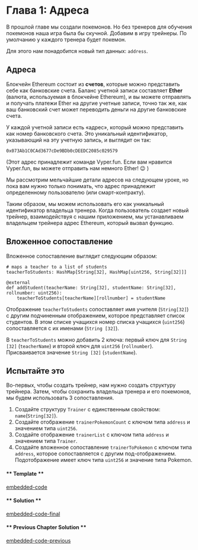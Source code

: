 <!-- Add translation for the following page: https://vyper.fun/#/2/addresses
Do NOT change the code below. The below code runs the code editor -->

# Глава 1: Адреса

В прошлой главе мы создали покемонов. Но без тренеров для обучения покемонов наша игра была бы скучной. Добавим в игру трейнеры. По умолчанию у каждого тренера будет покемон.

Для этого нам понадобится новый тип данных: `address`.

## Адреса

Блокчейн Ethereum состоит из **счетов**, которые можно представить себе как банковские счета. Баланс учетной записи составляет **Ether** (валюта, используемая в блокчейне Ethereum), и вы можете отправлять и получать платежи Ether на другие учетные записи, точно так же, как ваш банковский счет может переводить деньги на другие банковские счета.

У каждой учетной записи есть «адрес», который можно представить как номер банковского счета. Это уникальный идентификатор, указывающий на эту учетную запись, и выглядит он так:

```
0x073Ab1C0CAd3677cDe9BDb0cDEEDC2085c029579
```

(Этот адрес принадлежит команде Vyper.fun. Если вам нравится Vyper.fun, вы можете отправить нам немного Ether! 😉 )

Мы рассмотрим мельчайшие детали адресов на следующем уроке, но пока вам нужно только понимать, что адрес принадлежит определенному пользователю (или смарт-контракту).

Таким образом, мы можем использовать его как уникальный идентификатор владельца тренера. Когда пользователь создает новый трейнер, взаимодействуя с нашим приложением, мы устанавливаем владельцем трейнера адрес Ethereum, который вызвал функцию.

## Вложенное сопоставление

Вложенное сопоставление выглядит следующим образом:

```vyper
# maps a teacher to a list of students
teacherToStudents: HashMap[String[32], HashMap[uint256, String[32]]]

@external
def addStudent(teacherName: String[32], studentName: String[32], rollnumber: uint256):
    teacherToStudents[teacherName][rollnumber] = studentName
```

Отображение `teacherToStudents` сопоставляет имя учителя (`String[32]`) с другим подчиненным отображением, которое представляет список студентов. В этом списке учащихся номер списка учащихся (`uint256`) сопоставляется с их именами (`String [32]`).

В `teacherToStudents` можно добавить 2 ключа: первый ключ для `String [32]` (`teacherName`) и второй ключ для `uint256` (`rollnumber`). Присваивается значение `String [32]` (`studentName`).

## Испытайте это

Во-первых, чтобы создать трейнер, нам нужно создать структуру трейнера. Затем, чтобы сохранить владельца тренера и его покемонов, мы будем использовать 3 сопоставления.

1. Создайте структуру `Trainer` с единственным свойством: `name`(`String[32]`).
2. Создайте отображение `trainerPokemonCount` с ключом типа `address` и значением типа `uint256`.
3. Создайте отображение `trainerList` с ключом типа `address` и значением типа `Trainer`.
4. Создайте вложенное сопоставление `trainerToPokemon` с ключом типа `address`, которое сопоставляется с другим под-отображением. Подотображение имеет ключ типа `uint256` и значение типа Pokemon.

<!-- tabs:start -->

#### ** Template **

[embedded-code](../../assets/2/2.1-template-code.vy ':include :type=code embed-template')

#### ** Solution **

[embedded-code-final](../../assets/2/2.1-finished-code.vy ':include :type=code embed-final')

#### ** Previous Chapter Solution **

[embedded-code-previous](../../assets/1/1.12-finished-code.vy ':include :type=code embed-previous')

<!-- tabs:end -->
